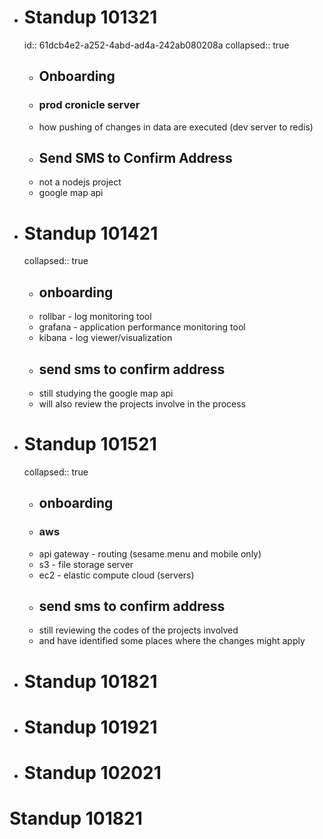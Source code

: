 - # Standup 101321
  id:: 61dcb4e2-a252-4abd-ad4a-242ab080208a
  collapsed:: true
	- ## Onboarding
	- ### prod cronicle server
	- how pushing of changes in data are executed (dev server to redis)
	- ## Send SMS to Confirm Address
	- not a nodejs project
	- google map api
- # Standup 101421
  collapsed:: true
	- ## onboarding
	- rollbar - log monitoring tool
	- grafana - application performance monitoring tool
	- kibana - log viewer/visualization
	- ## send sms to confirm address
	- still studying the google map api
	- will also review the projects involve in the process
- # Standup 101521
  collapsed:: true
	- ## onboarding
	- ### aws
	- api gateway - routing (sesame.menu and mobile only)
	- s3 - file storage server
	- ec2 - elastic compute cloud (servers)
	- ## send sms to confirm address
	- still reviewing the codes of the projects involved
	- and have identified some places where the changes might apply
- # Standup 101821
- # Standup 101921
- # Standup 102021
# Standup 101821